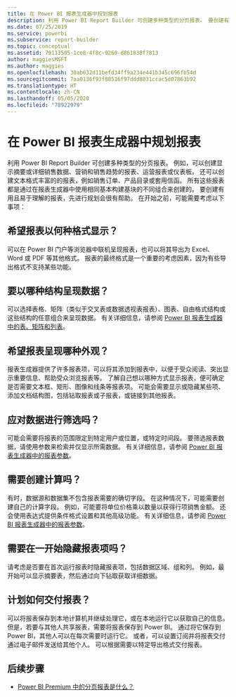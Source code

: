 ```yaml
---
title: 在 Power BI 报表生成器中规划报表
description: 利用 Power BI Report Builder 可创建多种类型的分页报表。 要创建有用且易于理解的报表，先进行规划会很有帮助。
ms.date: 07/25/2019
ms.service: powerbi
ms.subservice: report-builder
ms.topic: conceptual
ms.assetid: 79113505-1ce8-4f8c-9260-d861838f7813
author: maggiesMSFT
ms.author: maggies
ms.openlocfilehash: 30ab632d11befd34ff9a234e441b345c696fb54d
ms.sourcegitcommit: 7aa0136f93f88516f97ddd8031ccac5d07863b92
ms.translationtype: HT
ms.contentlocale: zh-CN
ms.lasthandoff: 05/05/2020
ms.locfileid: "78922979"
---
```

# <a name="planning-a-report-in-power-bi-report-builder"></a>在 Power BI 报表生成器中规划报表

利用 Power BI Report Builder 可创建多种类型的分页报表。 例如，可以创建显示摘要或详细销售数据、营销和销售趋势的报表、运营报表或仪表板。 还可以创建文本格式丰富的的报表，例如销售订单、产品目录或套用信函。 所有这些报表都是通过在报表生成器中使用相同基本构建基块的不同组合来创建的。 要创建有用且易于理解的报表，先进行规划会很有帮助。 在开始之前，可能需要考虑以下事项：  
  
## <a name="in-what-format-do-you-want-the-report-to-appear"></a>希望报表以何种格式显示？
  
可以在 Power BI 门户等浏览器中联机呈现报表，也可以将其导出为 Excel、Word 或 PDF 等其他格式。 报表的最终格式是一个重要的考虑因素，因为有些导出格式不支持某些功能。 
  
## <a name="in-what-structure-do-you-want-to-present-the-data"></a>要以哪种结构呈现数据？
  
可以选择表格、矩阵（类似于交叉表或数据透视表报表）、图表、自由格式结构或这些结构的任意组合来呈现数据。 有关详细信息，请参阅 [Power BI 报表生成器中的表、矩阵和列表](report-builder-tables-matrices-lists.md)。  
  
## <a name="how-do-you-want-your-report-to-look"></a>希望报表呈现哪种外观？
  
报表生成器提供了许多报表项，可以将其添加到报表中，以便于受众阅读、突出显示重要信息、帮助受众浏览报表等。 了解自己想以哪种方式显示报表，便可确定是否需要文本框、矩形、图像和线条等报表项。 可能会需要显示或隐藏某些项、添加文档结构图，包括钻取报表或子报表，或链接到其他报表。   
  
## <a name="should-the-data-be-filtered"></a>应对数据进行筛选吗？
  
可能会需要将报表的范围限定到特定用户或位置，或特定时间段。 要筛选报表数据，请使用参数来检索并仅显示所需数据。 有关详细信息，请参阅 [Power BI 报表生成器中的报表参数](paginated-reports-parameters.md)。  
  
## <a name="do-you-need-to-create-calculations"></a>需要创建计算吗？ 
  
有时，数据源和数据集不包含报表需要的确切字段。 在这种情况下，可能需要创建自己的计算字段。 例如，可能要将单位价格乘以数量以获得行项销售金额。 还会使用表达式提供条件格式设置和其他高级功能。 有关详细信息，请参阅 [Power BI 报表生成器中的报表参数](report-builder-expressions.md)。  
  
## <a name="do-you-want-to-hide-report-items-initially"></a>需要在一开始隐藏报表项吗？
  
请考虑是否要在首次运行报表时隐藏报表项，包括数据区域、组和列。 例如，最开始可以显示摘要表，然后通过向下钻取获取详细数据。 
  
## <a name="how-are-you-going-to-deliver-your-report"></a>计划如何交付报表？  
  
可以将报表保存到本地计算机并继续处理它，或在本地运行它以获取自己的信息。 但是，若要与其他人共享报表，需要将报表保存到 Power BI。 通过将它保存到 Power BI，其他人可以在每次需要时运行它。 或者，可以设置订阅并将报表交付通过电子邮件发送给其他个人。 可以根据需要以特定导出格式交付报表。 
  
## <a name="next-steps"></a>后续步骤

- [Power BI Premium 中的分页报表是什么？](paginated-reports-report-builder-power-bi.md)
